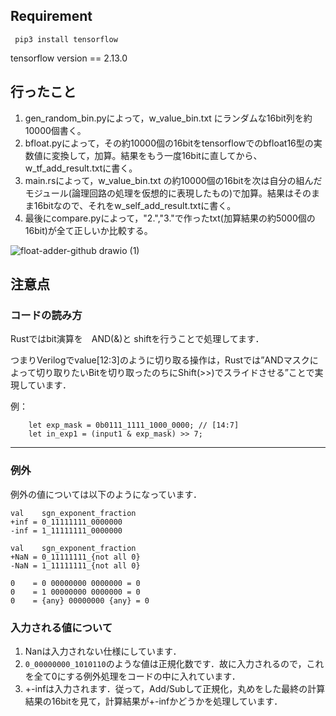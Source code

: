
## Requirement

` pip3 install tensorflow`

tensorflow version == 2.13.0 

## 行ったこと

1. gen_random_bin.pyによって，w_value_bin.txt にランダムな16bit列を約10000個書く。
2. bfloat.pyによって，その約10000個の16bitをtensorflowでのbfloat16型の実数値に変換して，加算。結果をもう一度16bitに直してから、w_tf_add_result.txtに書く。
3. main.rsによって，w_value_bin.txt の約10000個の16bitを次は自分の組んだモジュール(論理回路の処理を仮想的に表現したもの)で加算。結果はそのまま16bitなので、それをw_self_add_result.txtに書く。
4. 最後にcompare.pyによって，"2.","3."で作ったtxt(加算結果の約5000個の16bit)が全て正しいか比較する。


![float-adder-github drawio (1)](https://github.com/tai-calg/ResearchProject_floatadder/assets/62682789/3eae20c3-de9e-4929-9a7d-af6b243c23ac)



## 注意点

### コードの読み方

Rustではbit演算を　AND(&)と shiftを行うことで処理してます．

つまりVerilogでvalue[12:3]のように切り取る操作は，Rustでは”ANDマスクによって切り取りたいBitを切り取ったのちにShift(>>)でスライドさせる”ことで実現しています．

例：
```
    let exp_mask = 0b0111_1111_1000_0000; // [14:7]
    let in_exp1 = (input1 & exp_mask) >> 7; 
```


---
### 例外
例外の値については以下のようになっています．

```
val    sgn_exponent_fraction
+inf = 0_11111111_0000000
-inf = 1_11111111_0000000

val    sgn_exponent_fraction
+NaN = 0_11111111_{not all 0}
-NaN = 1_11111111_{not all 0}

0    = 0 00000000 0000000 = 0
0    = 1 00000000 0000000 = 0
0    = {any} 00000000 {any} = 0

```

### 入力される値について

1. Nanは入力されない仕様にしています．
2. `0_00000000_1010110`のような値は正規化数です．故に入力されるので，これを全て0にする例外処理をコードの中に入れています．
3. +-infは入力されます．従って，Add/Subして正規化，丸めをした最終の計算結果の16bitを見て，計算結果が+-infかどうかを処理しています．
